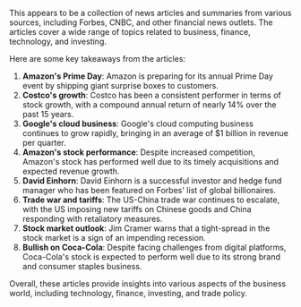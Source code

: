 This appears to be a collection of news articles and summaries from various sources, including Forbes, CNBC, and other financial news outlets. The articles cover a wide range of topics related to business, finance, technology, and investing.

Here are some key takeaways from the articles:

1. **Amazon's Prime Day**: Amazon is preparing for its annual Prime Day event by shipping giant surprise boxes to customers.
2. **Costco's growth**: Costco has been a consistent performer in terms of stock growth, with a compound annual return of nearly 14% over the past 15 years.
3. **Google's cloud business**: Google's cloud computing business continues to grow rapidly, bringing in an average of $1 billion in revenue per quarter.
4. **Amazon's stock performance**: Despite increased competition, Amazon's stock has performed well due to its timely acquisitions and expected revenue growth.
5. **David Einhorn**: David Einhorn is a successful investor and hedge fund manager who has been featured on Forbes' list of global billionaires.
6. **Trade war and tariffs**: The US-China trade war continues to escalate, with the US imposing new tariffs on Chinese goods and China responding with retaliatory measures.
7. **Stock market outlook**: Jim Cramer warns that a tight-spread in the stock market is a sign of an impending recession.
8. **Bullish on Coca-Cola**: Despite facing challenges from digital platforms, Coca-Cola's stock is expected to perform well due to its strong brand and consumer staples business.

Overall, these articles provide insights into various aspects of the business world, including technology, finance, investing, and trade policy.